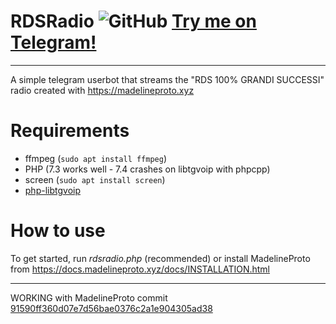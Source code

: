 # RDSRadio ![GitHub](https://img.shields.io/github/license/Gabboxl/RDSRadio.svg) [Try me on Telegram!](https://t.me/RDSRadio)
-----------------------------------
A simple telegram userbot that streams the "RDS 100% GRANDI SUCCESSI" radio created with https://madelineproto.xyz

# Requirements

- ffmpeg (`sudo apt install ffmpeg`)
- PHP (7.3 works well - 7.4 crashes on libtgvoip with phpcpp)
- screen (`sudo apt install screen`)
- [php-libtgvoip](https://voip.madelineproto.xyz)

# How to use

To get started, run *rdsradio.php* (recommended) or install MadelineProto from https://docs.madelineproto.xyz/docs/INSTALLATION.html

----
WORKING with MadelineProto commit [91590ff360d07e7d56bae0376c2a1e904305ad38](https://github.com/danog/MadelineProto/commit/91590ff360d07e7d56bae0376c2a1e904305ad38)
